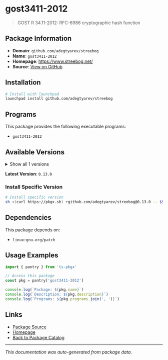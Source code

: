 # gost3411-2012

> GOST R 34.11-2012: RFC-6986 cryptographic hash function

## Package Information

- **Domain**: `github.com/adegtyarev/streebog`
- **Name**: `gost3411-2012`
- **Homepage**: https://www.streebog.net/
- **Source**: [View on GitHub](https://github.com/pkgxdev/pantry/tree/main/projects/github.com/adegtyarev/streebog/package.yml)

## Installation

```bash
# Install with launchpad
launchpad install github.com/adegtyarev/streebog
```

## Programs

This package provides the following executable programs:

- `gost3411-2012`

## Available Versions

<details>
<summary>Show all 1 versions</summary>

- `0.13.0`

</details>

**Latest Version**: `0.13.0`

### Install Specific Version

```bash
# Install specific version
sh <(curl https://pkgx.sh) +github.com/adegtyarev/streebog@0.13.0 -- $SHELL -i
```

## Dependencies

This package depends on:

- `linux:gnu.org/patch`

## Usage Examples

```typescript
import { pantry } from 'ts-pkgx'

// Access this package
const pkg = pantry['gost3411-2012']

console.log(`Package: ${pkg.name}`)
console.log(`Description: ${pkg.description}`)
console.log(`Programs: ${pkg.programs.join(', ')}`)
```

## Links

- [Package Source](https://github.com/pkgxdev/pantry/tree/main/projects/github.com/adegtyarev/streebog/package.yml)
- [Homepage](https://www.streebog.net/)
- [Back to Package Catalog](../../../package-catalog.md)

---

*This documentation was auto-generated from package data.*
